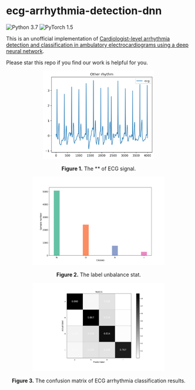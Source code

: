# ecg-arrhythmia-detection-dnn
![Python 3.7](https://img.shields.io/badge/python-3.7-green.svg?style=plastic)
![PyTorch 1.5](https://img.shields.io/badge/PyTorch%20-%23EE4C2C.svg?style=plastic)

This is an unofficial implementation of [Cardiologist-level arrhythmia detection and classification in ambulatory electrocardiograms using a deep neural network](https://www.nature.com/articles/s41591-018-0268-3?source=techstories.org).

Please star this repo if you find our work is helpful for you.


<p align="center">
<img src="./figs/ecg_signal.png" height = "240" alt="" align=center />
<br><br>
<b>Figure 1.</b> The ** of ECG signal.
</p>

<p align="center">
<img src="./figs/label_count.png" height = "240" alt="" align=center />
<br><br>
<b>Figure 2.</b> The label unbalance stat.
</p>

<p align="center">
<img src="./figs/cm.png" height = "240" alt="" align=center />
<br><br>
<b>Figure 3.</b> The confusion matrix of ECG arrhythmia classification results.
</p>


